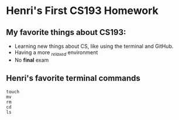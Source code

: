 # Henri's First CS193 Homework

## My favorite things about CS193:
- Learning new things about CS, like using the terminal and GitHub.
- Having a more <sub>*relaxed*</sub> environment
- No **final** exam

## Henri's favorite terminal commands
```
touch
mv
rm
cd
ls
```

